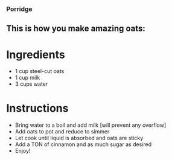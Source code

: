 ### Porridge

## This is how you make amazing oats:

# Ingredients

* 1 cup steel-cut oats
* 1 cup milk
* 3 cups water

# Instructions

* Bring water to a boil and add milk [will prevent any overflow] 
* Add oats to pot and reduce to simmer
* Let cook until liquid is absorbed and oats are sticky
* Add a TON of cinnamon and as much sugar as desired
* Enjoy!
